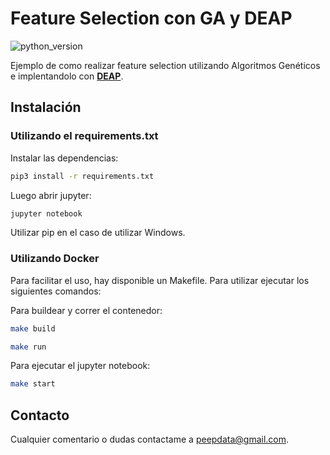 # Feature Selection con GA y DEAP
![python_version](https://img.shields.io/badge/python-3.8-blue)

Ejemplo de como realizar feature selection utilizando Algoritmos Genéticos e implentandolo con **[DEAP](https://deap.readthedocs.io/en/master/)**. 


## Instalación

### Utilizando el requirements.txt

Instalar las dependencias:

```sh
pip3 install -r requirements.txt
```
Luego abrir jupyter:

```sh
jupyter notebook
```

Utilizar pip en el caso de utilizar Windows.


### Utilizando Docker

Para facilitar el uso, hay disponible un Makefile. Para utilizar ejecutar los siguientes comandos:


Para buildear y correr el contenedor:
```sh
make build
```

 ```sh
make run
```

Para ejecutar el jupyter notebook:
 ```sh
make start
```

## Contacto
Cualquier comentario o dudas contactame a peepdata@gmail.com.
